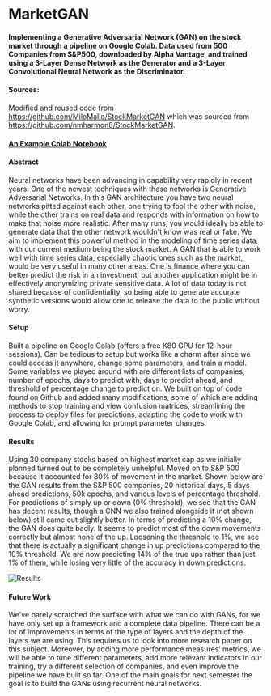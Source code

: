 # MarketGAN
#### Implementing a Generative Adversarial Network (GAN) on the stock market through a pipeline on Google Colab. Data used from 500 Companies from S&P500, downloaded by Alpha Vantage, and trained using a 3-Layer Dense Network as the Generator and a 3-Layer Convolutional Neural Network as the Discriminator.

#### Sources: 

Modified and reused code from https://github.com/MiloMallo/StockMarketGAN which was sourced from https://github.com/nmharmon8/StockMarketGAN. 

#### [An Example Colab Notebook](https://github.com/kah-ve/MarketGAN/blob/master/stock-market-gan-11-29-s-p-500-50k-epochs-20-history-5-days-ahead-1-pct_change.ipynb) 

#### Abstract

Neural networks have been advancing in capability very rapidly in recent years. One of the newest techniques with these networks is Generative Adversarial Networks. In this GAN architecture you have two neural networks pitted against each other, one trying to fool the other with noise, while the other trains on real data and responds with information on how to make that noise more realistic. After many runs, you would ideally be able to generate data that the other network wouldn't know was real or fake. We aim to implement this powerful method in the modeling of time series data, with our current medium being the stock market. A GAN that is able to work well with time series data, especially chaotic ones such as the market, would be very useful in many other areas. One is finance where you can better predict the risk in an investment, but another application might be in effectively anonymizing private sensitive data. A lot of data today is not shared because of confidentiality, so being able to generate accurate synthetic versions would allow one to release the data to the public without worry.

#### Setup

Built a pipeline on Google Colab (offers a free K80 GPU for 12-hour sessions). Can be tedious to setup but works like a charm after since we could access it anywhere, change some parameters, and train a model. Some variables we played around with are different lists of companies, number of epochs, days to predict with, days to predict ahead, and threshold of percentage change to predict on. We built on top of code found on Github and added many modifications, some of which are adding methods to stop training and view confusion matrices, streamlining the process to deploy files for predictions, adapting the code to work with Google Colab, and allowing for prompt parameter changes.

#### Results

Using 30 company stocks based on highest market cap as we initially planned turned out to be completely unhelpful. Moved on to S&P 500 because it accounted for 80% of movement in the market. Shown below are the GAN results from the S&P 500 companies, 20 historical days, 5 days ahead predictions, 50k epochs, and various levels of percentage threshold. For predictions of simply up or down (0% threshold), we see that the GAN has decent results, though a CNN we also trained alongside it (not shown below) still came out slightly better. In terms of predicting a 10% change, the GAN does quite badly. It seems to predict most of the down movements correctly but almost none of the up. Loosening the threshold to 1%, we see that there is actually a significant change in up predictions compared to the 10% threshold. We are now predicting 14% of the true ups rather than just 1% of them, while losing very little of the accuracy in down predictions.

![Results](https://github.com/kah-ve/MarketGAN/blob/master/GANResults.PNG) 

#### Future Work

We've barely scratched the surface with what we can do with GANs, for we have only set up a framework and a complete data pipeline. There can be a lot of improvements in terms of the type of layers and the depth of the layers we are using. This requires us to look into more research paper on this subject. Moreover, by adding more performance measures’ metrics, we will be able to tune different parameters, add more relevant indicators in our training, try a different selection of companies, and even improve the pipeline we have built so far. One of the main goals for next semester the goal is to build the GANs using recurrent neural networks.

